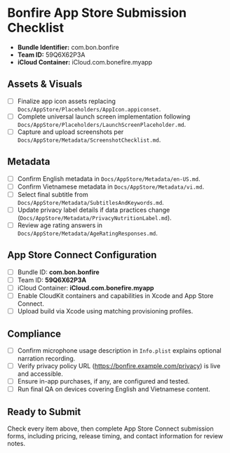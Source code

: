 # Bonfire App Store Submission Checklist

- **Bundle Identifier:** com.bon.bonfire
- **Team ID:** 59Q6X62P3A
- **iCloud Container:** iCloud.com.bonefire.myapp

## Assets & Visuals
- [ ] Finalize app icon assets replacing `Docs/AppStore/Placeholders/AppIcon.appiconset`.
- [ ] Complete universal launch screen implementation following `Docs/AppStore/Placeholders/LaunchScreenPlaceholder.md`.
- [ ] Capture and upload screenshots per `Docs/AppStore/Metadata/ScreenshotChecklist.md`.

## Metadata
- [ ] Confirm English metadata in `Docs/AppStore/Metadata/en-US.md`.
- [ ] Confirm Vietnamese metadata in `Docs/AppStore/Metadata/vi.md`.
- [ ] Select final subtitle from `Docs/AppStore/Metadata/SubtitlesAndKeywords.md`.
- [ ] Update privacy label details if data practices change (`Docs/AppStore/Metadata/PrivacyNutritionLabel.md`).
- [ ] Review age rating answers in `Docs/AppStore/Metadata/AgeRatingResponses.md`.

## App Store Connect Configuration
- [ ] Bundle ID: **com.bon.bonfire**
- [ ] Team ID: **59Q6X62P3A**
- [ ] iCloud Container: **iCloud.com.bonefire.myapp**
- [ ] Enable CloudKit containers and capabilities in Xcode and App Store Connect.
- [ ] Upload build via Xcode using matching provisioning profiles.

## Compliance
- [ ] Confirm microphone usage description in `Info.plist` explains optional narration recording.
- [ ] Verify privacy policy URL (https://bonfire.example.com/privacy) is live and accessible.
- [ ] Ensure in-app purchases, if any, are configured and tested.
- [ ] Run final QA on devices covering English and Vietnamese content.

## Ready to Submit
Check every item above, then complete App Store Connect submission forms, including pricing, release timing, and contact information for review notes.
